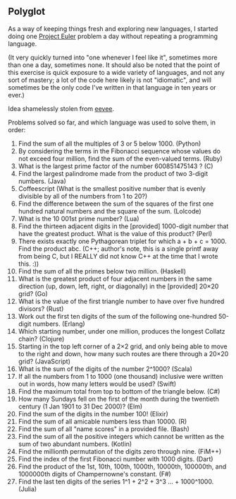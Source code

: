 ## Polyglot

As a way of keeping things fresh and exploring new languages, I started doing one [Project Euler](https://projecteuler.net/) problem a day without repeating a programming language.

(It very quickly turned into "one whenever I feel like it", sometimes more than one a day, sometimes none. It should also be noted that the point of this exercise is quick exposure to a wide variety of languages, and not any sort of mastery; a lot of the code here likely is not "idiomatic", and will sometimes be the only code I've written in that language in ten years or ever.)

Idea shamelessly stolen from [eevee](https://github.com/eevee).

Problems solved so far, and which language was used to solve them, in order:
1. Find the sum of all the multiples of 3 or 5 below 1000. (Python)
2. By considering the terms in the Fibonacci sequence whose values do not exceed four million, find the sum of the even-valued terms. (Ruby)
3. What is the largest prime factor of the number 600851475143 ? (C)
4. Find the largest palindrome made from the product of two 3-digit numbers. (Java)
5. Coffeescript (What is the smallest positive number that is evenly divisible by all of the numbers from 1 to 20?)
6. Find the difference between the sum of the squares of the first one hundred natural numbers and the square of the sum. (Lolcode)
7. What is the 10 001st prime number? (Lua)
8. Find the thirteen adjacent digits in the \[provided\] 1000-digit number that have the greatest product. What is the value of this product? (Perl)
9. There exists exactly one Pythagorean triplet for which a + b + c = 1000. Find the product abc. (C++; author's note, this is a single printf away from being C, but I REALLY did not know C++ at the time that I wrote this. :))
10. Find the sum of all the primes below two million. (Haskell)
11. What is the greatest product of four adjacent numbers in the same direction (up, down, left, right, or diagonally) in the \[provided\] 20×20 grid? (Go)
12. What is the value of the first triangle number to have over five hundred divisors? (Rust)
13. Work out the first ten digits of the sum of the following one-hundred 50-digit numbers. (Erlang)
14. Which starting number, under one million, produces the longest Collatz chain? (Clojure)
15. Starting in the top left corner of a 2×2 grid, and only being able to move to the right and down, how many such routes are there through a 20×20 grid? (JavaScript)
16. What is the sum of the digits of the number 2^1000? (Scala)
17. If all the numbers from 1 to 1000 (one thousand) inclusive were written out in words, how many letters would be used? (Swift)
18. Find the maximum total from top to bottom of the triangle below. (C#)
19. How many Sundays fell on the first of the month during the twentieth century (1 Jan 1901 to 31 Dec 2000)? (Elm)
20. Find the sum of the digits in the number 100! (Elixir)
21. Find the sum of all amicable numbers less than 10000. (R)
22. Find the sum of all "name scores" in a provided file. (Bash)
23. Find the sum of all the positive integers which cannot be written as the sum of two abundant numbers. (Kotlin)
24. Find the millionth permutation of the digits zero through nine. (FiM++)
25. Find the index of the first Fibonacci number with 1000 digits. (Dart)
40. Find the product of the 1st, 10th, 100th, 1000th, 10000th, 100000th, and 1000000th digits of Champernowne's constant. (F#)
48. Find the last ten digits of the series 1^1 + 2^2 + 3^3 ... + 1000^1000. (Julia)
